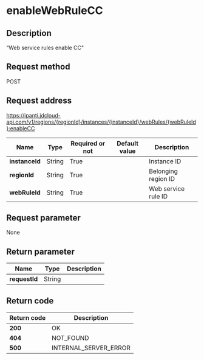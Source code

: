 # enableWebRuleCC


## Description
“Web service rules enable CC"

## Request method
POST

## Request address
https://ipanti.jdcloud-api.com/v1/regions/{regionId}/instances/{instanceId}/webRules/{webRuleId}:enableCC

|Name|Type|Required or not|Default value|Description|
|---|---|---|---|---|
|**instanceId**|String|True||Instance ID|
|**regionId**|String|True||Belonging region ID|
|**webRuleId**|String|True||Web service rule ID|

## Request parameter
None


## Return parameter
|Name|Type|Description|
|---|---|---|
|**requestId**|String||



## Return code
|Return code|Description|
|---|---|
|**200**|OK|
|**404**|NOT_FOUND|
|**500**|INTERNAL_SERVER_ERROR|
